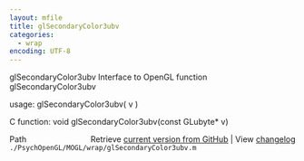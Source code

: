 ```yaml
---
layout: mfile
title: glSecondaryColor3ubv
categories:
  - wrap
encoding: UTF-8
---
```


glSecondaryColor3ubv  Interface to OpenGL function glSecondaryColor3ubv  

usage:  glSecondaryColor3ubv( v )  

C function:  void glSecondaryColor3ubv(const GLubyte\* v)  


<div class="code_header" style="text-align:right;">
  <span style="float:left;">Path&nbsp;&nbsp;</span> <span class="counter">Retrieve <a href=
  "https://raw.github.com/Psychtoolbox-3/Psychtoolbox-3/beta/./PsychOpenGL/MOGL/wrap/glSecondaryColor3ubv.m">current version from GitHub</a> | View <a href=
  "https://github.com/Psychtoolbox-3/Psychtoolbox-3/commits/beta/./PsychOpenGL/MOGL/wrap/glSecondaryColor3ubv.m">changelog</a></span>
</div>
<div class="code">
  <code>./PsychOpenGL/MOGL/wrap/glSecondaryColor3ubv.m</code>
</div>
